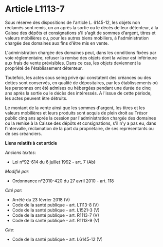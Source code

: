 # Article L1113-7

Sous réserve des dispositions de l'article L. 6145-12, les objets non réclamés sont remis, un an après la sortie ou le décès
de leur détenteur, à la Caisse des dépôts et consignations s'il s'agit de sommes d'argent, titres et valeurs mobilières ou,
pour les autres biens mobiliers, à l'administration chargée des domaines aux fins d'être mis en vente. 

L'administration chargée des domaines peut, dans les conditions fixées par voie réglementaire, refuser la remise des objets
dont la valeur est inférieure aux frais de vente prévisibles. Dans ce cas, les objets deviennent la propriété de
l'établissement détenteur. 

Toutefois, les actes sous seing privé qui constatent des créances ou des dettes sont conservés, en qualité de dépositaires,
par les établissements où les personnes ont été admises ou hébergées pendant une durée de cinq ans après la sortie ou le
décès des intéressés. A l'issue de cette période, les actes peuvent être détruits. 

Le montant de la vente ainsi que les sommes d'argent, les titres et les valeurs mobilières et leurs produits sont acquis de
plein droit au Trésor public cinq ans après la cession par l'administration chargée des domaines ou la remise à la Caisse des
dépôts et consignations, s'il n'y a pas eu, dans l'intervalle, réclamation de la part du propriétaire, de ses représentants
ou de ses créanciers.

**Liens relatifs à cet article**

_Anciens textes_:

  - Loi n°92-614 du 6 juillet 1992 - art. 7 (Ab)

_Modifié par_:

  - Ordonnance n°2010-420  du 27 avril 2010 - art. 118

_Cité par_:

  - Arrêté du 23 février 2018 (V)
  - Code de la santé publique - art. L1113-8 (V)
  - Code de la santé publique - art. L1521-3 (V)
  - Code de la santé publique - art. R1113-7 (V)
  - Code de la santé publique - art. R1113-9 (V)

_Cite_:

  - Code de la santé publique - art. L6145-12 (V)
